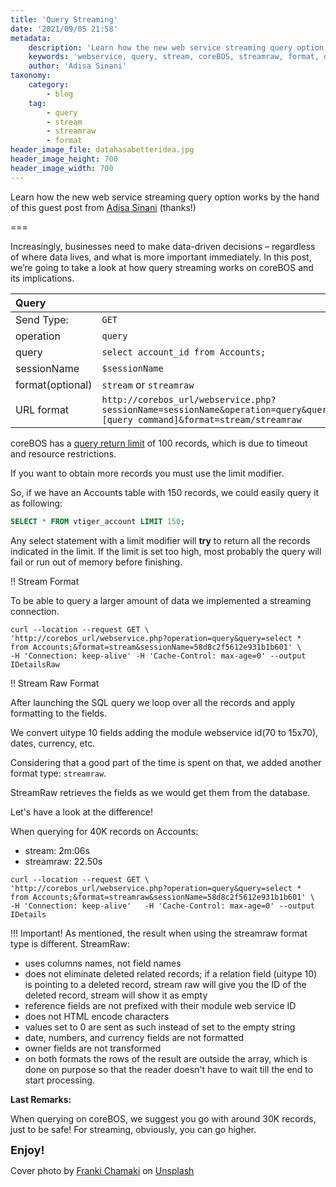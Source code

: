 ```yaml
---
title: 'Query Streaming'
date: '2021/09/05 21:58'
metadata:
    description: 'Learn how the new web service streaming query option works!'
    keywords: 'webservice, query, stream, coreBOS, streamraw, format, data'
    author: 'Adisa Sinani'
taxonomy:
    category:
        - blog
    tag:
        - query
        - stream
        - streamraw
        - format
header_image_file: datahasabetteridea.jpg
header_image_height: 700
header_image_width: 700
---
```


Learn how the new web service streaming query option works by the hand of this guest post from [Adisa Sinani](https://github.com/adisasinani) (thanks!)

===

Increasingly, businesses need to make data-driven decisions – regardless of where data lives, and what is more important immediately.
In this post, we’re going to take a look at how query streaming works on coreBOS and its implications.

| Query       |                                  |
|:-------------|:----------------------------------|
| Send Type:  | `GET`                              |
| operation   | `query`                        |
| query       | `select account_id from Accounts;` |
| sessionName | `$sessionName`                   |
| format(optional)     | `stream` or `streamraw`                   |
| URL format | `http://corebos_url/webservice.php?sessionName=sessionName&operation=query&query=[query command]&format=stream/streamraw`|

<p></p>

coreBOS has a [query return limit](https://corebos.com/documentation/doku.php?noprocess=1&id=en:devel:corebosws:querylanguage) of 100 records, which is due to timeout and resource restrictions.

If you want to obtain more records you must use the limit modifier.

So, if we have an Accounts table with 150 records, we could easily query it as following:

``` sql
SELECT * FROM vtiger_account LIMIT 150;
```

Any select statement with a limit modifier will **try** to return all the records indicated in the limit. If the limit is set too high, most probably the query will fail or run out of memory before finishing.

!! Stream Format

To be able to query a larger amount of data we implemented a streaming connection. 

``` shell
curl --location --request GET \
'http://corebos_url/webservice.php?operation=query&query=select *  from Accounts;&format=stream&sessionName=58d8c2f5612e931b1b601' \
-H 'Connection: keep-alive' -H 'Cache-Control: max-age=0' --output IDetailsRaw
```

!! Stream Raw Format

After launching the SQL query we loop over all the records and apply formatting to the fields.

We convert uitype 10 fields adding the module webservice id(70 to 15x70), dates, currency, etc.

Considering that a good part of the time is spent on that, we added another format type: `streamraw`.

StreamRaw retrieves the fields as we would get them from the database.

Let's have a look at the difference!

When querying for 40K records on Accounts:

* stream: 2m:06s
* streamraw: 22.50s

``` shell
curl --location --request GET \
'http://corebos_url/webservice.php?operation=query&query=select *  from Accounts;&format=streamraw&sessionName=58d8c2f5612e931b1b601' \
-H 'Connection: keep-alive'   -H 'Cache-Control: max-age=0' --output IDetails
```

!!! Important!
As mentioned, the result when using the streamraw format type is different. StreamRaw:

* uses columns names, not field names
* does not eliminate deleted related records; if a relation field (uitype 10) is pointing to a deleted record, stream raw will give you the ID of the deleted record, stream will show it as empty
* reference fields are not prefixed with their module web service ID
* does not HTML encode characters
* values set to 0 are sent as such instead of set to the empty string
* date, numbers, and currency fields are not formatted
* owner fields are not transformed
* on both formats the rows of the result are outside the array, which is done on purpose so that the reader doesn't have to wait till the end to start processing.

**Last Remarks:**

When querying on coreBOS, we suggest you go with around 30K records, just to be safe! For streaming, obviously, you can go higher.

**<span style="font-size:large">Enjoy!</span>**

<span>Cover photo by <a href="https://unsplash.com/@franki?utm_source=unsplash&amp;utm_medium=referral&amp;utm_content=creditCopyText">
Franki Chamaki</a> on <a href="https://unsplash.com/">Unsplash</a></span>